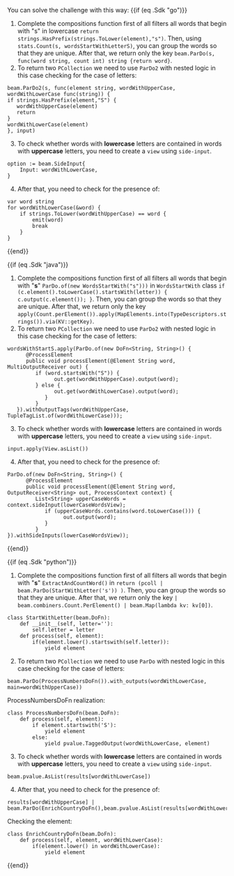 <!--
Licensed under the Apache License, Version 2.0 (the "License");
you may not use this file except in compliance with the License.
You may obtain a copy of the License at
http://www.apache.org/licenses/LICENSE-2.0
Unless required by applicable law or agreed to in writing, software
distributed under the License is distributed on an "AS IS" BASIS,
WITHOUT WARRANTIES OR CONDITIONS OF ANY KIND, either express or implied.
See the License for the specific language governing permissions and
limitations under the License.
-->
You can solve the challenge with this way:
{{if (eq .Sdk "go")}}
1. Complete the compositions function first of all filters all words that begin with "s" in lowercase `return strings.HasPrefix(strings.ToLower(element),"s")`. Then, using `stats.Count(s, wordsStartWithLetterS)`, you can group the words so that they are unique. After that, we return only the key `beam.ParDo(s, func(word string, count int) string {return word}`.
2. To return two `PCollection` we need to use `ParDo2` with nested logic in this case checking for the case of letters:
```
beam.ParDo2(s, func(element string, wordWithUpperCase, wordWithLowerCase func(string)) {
if strings.HasPrefix(element,"S") {
   wordWithUpperCase(element)
   return
}
wordWithLowerCase(element)
}, input)

```

3. To check whether words with **lowercase** letters are contained in words with **uppercase** letters, you need to create a `view` using `side-input`.
```
option := beam.SideInput{
	Input: wordWithLowerCase,
}
```

4. After that, you need to check for the presence of:
```
var word string
for wordWithLowerCase(&word) {
    if strings.ToLower(wordWithUpperCase) == word {
        emit(word)
	    break
	}
}
```
{{end}}

{{if (eq .Sdk "java")}}
1. Complete the compositions function first of all filters all words that begin with "**s**" `ParDo.of(new WordsStartWith("s")))` in `WordsStartWith` class `if (c.element().toLowerCase().startsWith(letter)) {
   c.output(c.element());
   }`. Then, you can group the words so that they are unique. After that, we return only the key `apply(Count.perElement()).apply(MapElements.into(TypeDescriptors.strings()).via(KV::getKey)`.
2. To return two `PCollection` we need to use `ParDo2` with nested logic in this case checking for the case of letters:
```
wordsWithStartS.apply(ParDo.of(new DoFn<String, String>() {
      @ProcessElement
      public void processElement(@Element String word, MultiOutputReceiver out) {
         if (word.startsWith("S")) {
               out.get(wordWithUpperCase).output(word);
         } else {
               out.get(wordWithLowerCase).output(word);
            }
         }
   }).withOutputTags(wordWithUpperCase, TupleTagList.of(wordWithLowerCase)));
```

3. To check whether words with **lowercase** letters are contained in words with **uppercase** letters, you need to create a `view` using `side-input`.
```
input.apply(View.asList())
```

4. After that, you need to check for the presence of:
```
ParDo.of(new DoFn<String, String>() {
      @ProcessElement
      public void processElement(@Element String word, OutputReceiver<String> out, ProcessContext context) {
         List<String> upperCaseWords = context.sideInput(lowerCaseWordsView);
            if (upperCaseWords.contains(word.toLowerCase())) {
                  out.output(word);
            }
         }
}).withSideInputs(lowerCaseWordsView));
```
{{end}}

{{if (eq .Sdk "python")}}
1. Complete the compositions function first of all filters all words that begin with "**s**" `ExtractAndCountWord()` in `return (pcoll
   | beam.ParDo(StartWithLetter('s'))
   )`. Then, you can group the words so that they are unique. After that, we return only the key `| beam.combiners.Count.PerElement()
   | beam.Map(lambda kv: kv[0])`.
```
class StartWithLetter(beam.DoFn):
    def __init__(self, letter=''):
        self.letter = letter
    def process(self, element):
        if(element.lower().startswith(self.letter)):
            yield element
```
2. To return two `PCollection` we need to use `ParDo` with nested logic in this case checking for the case of letters:
```
beam.ParDo(ProcessNumbersDoFn()).with_outputs(wordWithLowerCase, main=wordWithUpperCase))
```
ProcessNumbersDoFn realization:
```
class ProcessNumbersDoFn(beam.DoFn):
    def process(self, element):
        if element.startswith('S'):
            yield element
        else:
            yield pvalue.TaggedOutput(wordWithLowerCase, element)
```
3. To check whether words with **lowercase** letters are contained in words with **uppercase** letters, you need to create a `view` using `side-input`.
```
beam.pvalue.AsList(results[wordWithLowerCase])
```

4. After that, you need to check for the presence of:
```
results[wordWithUpperCase] | beam.ParDo(EnrichCountryDoFn(),beam.pvalue.AsList(results[wordWithLowerCase]))
```

Checking the element:
```
class EnrichCountryDoFn(beam.DoFn):
    def process(self, element, wordWithLowerCase):
        if(element.lower() in wordWithLowerCase):
            yield element
```
{{end}}